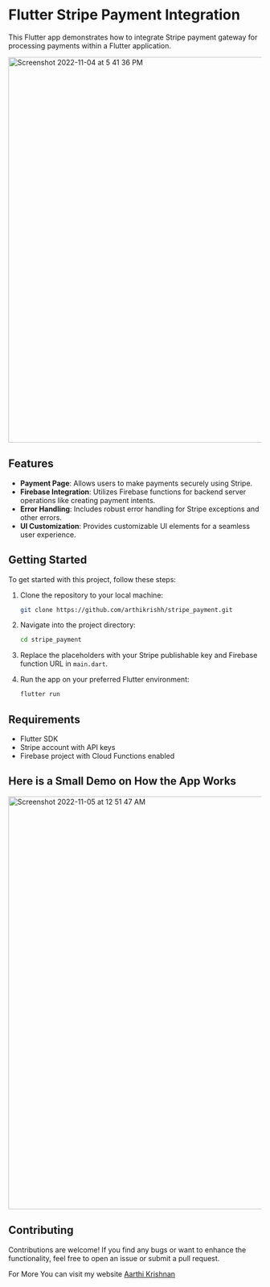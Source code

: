 # Flutter Stripe Payment Integration

This Flutter app demonstrates how to integrate Stripe payment gateway for processing payments within a Flutter application.


<img width="765" alt="Screenshot 2022-11-04 at 5 41 36 PM" src="https://user-images.githubusercontent.com/116914004/200068435-3d99d553-e24b-4512-a5cd-74aee766f920.png">


## Features

- **Payment Page**: Allows users to make payments securely using Stripe.
- **Firebase Integration**: Utilizes Firebase functions for backend server operations like creating payment intents.
- **Error Handling**: Includes robust error handling for Stripe exceptions and other errors.
- **UI Customization**: Provides customizable UI elements for a seamless user experience.

## Getting Started

To get started with this project, follow these steps:

1. Clone the repository to your local machine:

    ```bash
    git clone https://github.com/arthikrishh/stripe_payment.git
    ```

2. Navigate into the project directory:

    ```bash
    cd stripe_payment
    ```

3. Replace the placeholders with your Stripe publishable key and Firebase function URL in `main.dart`.

4. Run the app on your preferred Flutter environment:

    ```bash
    flutter run
    ```

## Requirements

- Flutter SDK
- Stripe account with API keys
- Firebase project with Cloud Functions enabled


## Here is a Small Demo on How the App Works 

<img width="819" alt="Screenshot 2022-11-05 at 12 51 47 AM" src="https://user-images.githubusercontent.com/116914004/200068793-80ed44a1-845e-4150-9ee2-4776ae8effbb.png">


## Contributing

Contributions are welcome! If you find any bugs or want to enhance the functionality, feel free to open an issue or submit a pull request.

For More You can visit my website [Aarthi Krishnan](https://aarthikrishnan.com)

